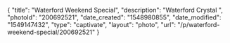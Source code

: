 {
    "title": "Waterford Weekend Special",
    "description": "Waterford Crystal ",
    "photoId": "200692521",
    "date_created": "1548980855",
    "date_modified": "1549147432",
    "type": "captivate",
    "layout": "photo",
    "url": "\/p\/waterford-weekend-special\/200692521"
}
